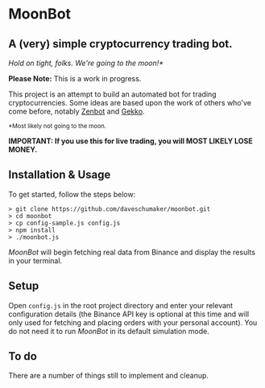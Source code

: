 # MoonBot
## A (very) simple cryptocurrency trading bot.

_Hold on tight, folks. We're going to the moon!*_

**Please Note:** This is a work in progress.

This project is an attempt to build an automated bot for trading cryptocurrencies. Some ideas are based upon the work of others who've come before, notably [Zenbot](https://github.com/DeviaVir/zenbot) and [Gekko](https://github.com/askmike/gekko).

<sub>\*Most likely not going to the moon.</sub>

**IMPORTANT: If you use this for live trading, you will MOST LIKELY LOSE MONEY.**

## Installation & Usage

To get started, follow the steps below:

```
> git clone https://github.com/daveschumaker/moonbot.git
> cd moonbot
> cp config-sample.js config.js
> npm install
> ./moonbot.js
```

_MoonBot_ will begin fetching real data from Binance and display the results in your terminal.

## Setup

Open `config.js` in the root project directory and enter your relevant configuration details (the Binance API key is optional at this time and will only used for fetching and placing orders with your personal account). You do not need it to run _MoonBot_ in its default simulation mode.

## To do

There are a number of things still to implement and cleanup.